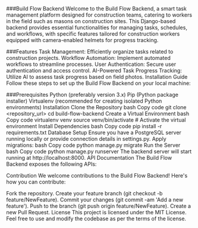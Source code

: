 ###Build Flow Backend
Welcome to the Build Flow Backend, a smart task management platform designed for construction teams, catering to workers in the field such as masons on construction sites. This Django-based backend provides essential functionalities for managing tasks, schedules, and workflows, with specific features tailored for construction workers equipped with camera-enabled helmets for progress tracking.

###Features
Task Management: Efficiently organize tasks related to construction projects.
Workflow Automation: Implement automated workflows to streamline processes.
User Authentication: Secure user authentication and access control.
AI-Powered Task Progress Tracking: Utilize AI to assess task progress based on field photos.
Installation Guide
Follow these steps to set up the Build Flow Backend on your local machine:

###Prerequisites
Python (preferably version 3.x)
Pip (Python package installer)
Virtualenv (recommended for creating isolated Python environments)
Installation
Clone the Repository
bash
Copy code
git clone <repository_url>
cd build-flow-backend
Create a Virtual Environment
bash
Copy code
virtualenv venv
source venv/bin/activate  # Activate the virtual environment
Install Dependencies
bash
Copy code
pip install -r requirements.txt
Database Setup
Ensure you have a PostgreSQL server running locally or provide connection details in settings.py.
Apply migrations:
bash
Copy code
python manage.py migrate
Run the Server
bash
Copy code
python manage.py runserver
The backend server will start running at http://localhost:8000.
API Documentation
The Build Flow Backend exposes the following APIs:



Contribution
We welcome contributions to the Build Flow Backend! Here's how you can contribute:

Fork the repository.
Create your feature branch (git checkout -b feature/NewFeature).
Commit your changes (git commit -am 'Add a new feature').
Push to the branch (git push origin feature/NewFeature).
Create a new Pull Request.
License
This project is licensed under the MIT License. Feel free to use and modify the codebase as per the terms of the license.
